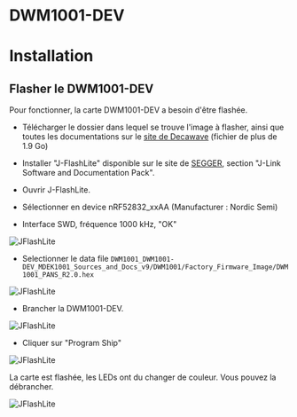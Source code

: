 # DWM1001-DEV


# Installation

## Flasher le DWM1001-DEV

Pour fonctionner, la carte DWM1001-DEV a besoin d'être flashée. 

* Télécharger le dossier dans lequel se trouve l'image à flasher, ainsi que toutes les documentations sur le [site de Decawave](https://www.decawave.com/1001-license/) (fichier de plus de 1.9 Go)

* Installer "J-FlashLite" disponible sur le site de [SEGGER](https://www.segger.com/downloads/jlink#J-LinkSoftwareAndDocumentationPack), section "J-Link Software and Documentation Pack".

* Ouvrir J-FlashLite.

* Sélectionner en device nRF52832_xxAA (Manufacturer : Nordic Semi)

* Interface SWD, fréquence 1000 kHz, "OK"

![JFlashLite](docs/source/img/JFlashLite1.png)

* Selectionner le data file ```DWM1001_DWM1001-DEV_MDEK1001_Sources_and_Docs_v9/DWM1001/Factory_Firmware_Image/DWM1001_PANS_R2.0.hex```

![JFlashLite](docs/source/img/JFlashLite2.png)

* Brancher la DWM1001-DEV.

![JFlashLite](docs/source/img/DWM1001_DEV_plugged.png)

* Cliquer sur "Program Ship"

![JFlashLite](docs/source/img/JFlashLite3.png)

La carte est flashée, les LEDs ont du changer de couleur. Vous pouvez la débrancher.

![JFlashLite](docs/source/img/DWM1001_DEV_flashed.png)


